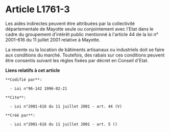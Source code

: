 # Article L1761-3

Les aides indirectes peuvent être attribuées par la collectivité départementale de Mayotte seule ou conjointement avec l'Etat
dans le cadre du groupement d'intérêt public mentionné à l'article 44 de la loi n° 2001-616 du 11 juillet 2001 relative à
Mayotte.

La revente ou la location de bâtiments artisanaux ou industriels doit se faire aux conditions du marché. Toutefois, des
rabais sur ces conditions peuvent être consentis suivant les règles fixées par décret en Conseil d'Etat.

**Liens relatifs à cet article**

	**Codifié par**:

	  - Loi n°96-142 1996-02-21

	**Cite**:

	  - Loi n°2001-616 du 11 juillet 2001 - art. 44 (V)

	**Créé par**:

	  - Loi n°2001-616 du 11 juillet 2001 - art. 5 ()
